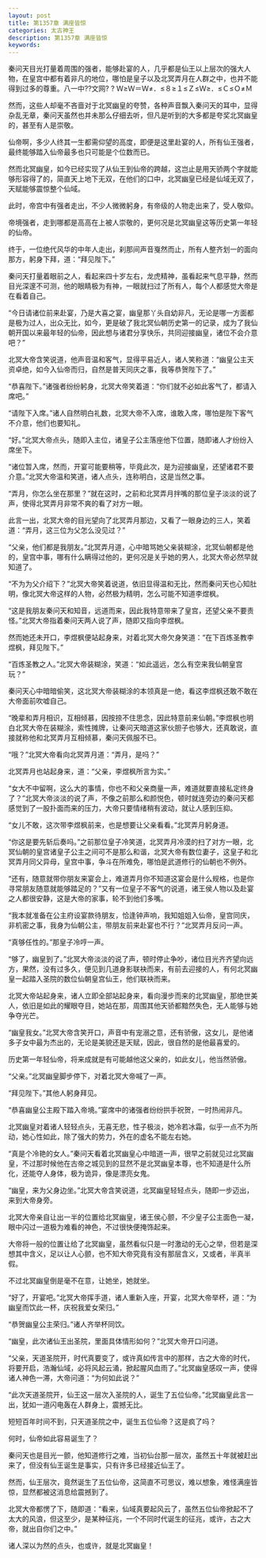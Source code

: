 ```yaml
---
layout: post
title: 第1357章 满座皆惊
categories: 太古神王
description: 第1357章 满座皆惊
keywords:
---
```


秦问天目光打量着周围的强者，能够赴宴的人，几乎都是仙王以上层次的强大人物，在皇宫中都有着非凡的地位，哪怕是皇子以及北冥弄月在人群之中，也并不能得到过多的尊重。八一中??文网? ? Ｗ≥Ｗ＝Ｗ≠．≤８≥１≤Ｚ≤Ｗ≥．≤Ｃ≤Ｏ≠Ｍ

然而，这些人却毫不吝啬对于北冥幽皇的夸赞，各种声音飘入秦问天的耳中，显得杂乱无章，秦问天虽然也并未那么仔细去听，但凡是听到的大多都是夸奖北冥幽皇的，甚至有人是崇敬。

仙帝啊，多少人终其一生都需仰望的高度，即便是这里赴宴的人，所有仙王强者，最终能够踏入仙帝最多也只可能是个位数而已。

然而北冥幽皇，如今已经实现了从仙王到仙帝的跨越，这岂止是用天骄两个字就能够形容得了的，简直天上地下无双，在他们的口中，北冥幽皇已经是仙域无双了，天赋能够震惊整个仙域。

此时，帝宫中有强者走出，不少人微微躬身，有帝级的人物走出来了，受人敬仰。

帝境强者，走到哪都是高高在上被人崇敬的，更何况是北冥幽皇这等历史第一年轻的仙帝。

终于，一位绝代风华的中年人走出，刹那间声音戛然而止，所有人整齐划一的面向那方，躬身下拜，道：“拜见陛下。”

秦问天打量着眼前之人，看起来四十岁左右，龙虎精神，虽看起来气息平静，然而目光深邃不可测，他的眼睛极为有神，一眼就扫过了所有人，每个人都感觉大帝是在看着自己。

“今日请诸位前来赴宴，乃是大喜之宴，幽皇那丫头自幼非凡，无论是哪一方面都是极为过人，出众无比，如今，更是破了我北冥仙朝历史第一的记录，成为了我仙朝开国以来最年轻的仙帝，因此想与诸君分享快乐，共同迎接幽皇，诸位不会介意吧？”

北冥大帝含笑说道，他声音温和客气，显得平易近人，诸人笑称道：“幽皇公主天资卓绝，如今入仙帝而归，自然是普天同庆之事，我等恭贺陛下了。”

“恭喜陛下。”诸强者纷纷躬身，北冥大帝笑着道：“你们就不必如此客气了，都请入席吧。”

“请陛下入席。”诸人自然明白礼数，北冥大帝不入席，谁敢入席，哪怕是陛下客气不介意，他们也要知礼。

“好。”北冥大帝点头，随即入主位，诸皇子公主落座他下位置，随即诸人才纷纷入席坐下。

“诸位暂入席，然而，开宴可能要稍等，毕竟此次，是为迎接幽皇，还望诸君不要介意。”北冥大帝温和笑道，诸人点头，连称明白，这是当然之事。

“弄月，你怎么坐在那里？”就在这时，之前和北冥弄月拌嘴的那位皇子淡淡的说了声，使得北冥弄月非常不爽的看了对方一眼。

此言一出，北冥大帝的目光望向了北冥弄月那边，又看了一眼身边的三人，笑着道：“弄月，这三位为父怎么没见过？”

“父亲，他们都是我朋友。”北冥弄月道，心中暗骂她父亲装糊涂，北冥仙朝都是他的，皇宫中事，哪有什么瞒得过他的，更何况是关乎她的男人，北冥大帝必然早就知道了。

“不为为父介绍下？”北冥大帝笑着说道，依旧显得温和无比，然而秦问天也心知肚明，像北冥大帝这样的人物，必然极为精明，怎么可能不知道李煜枫。

“这是我朋友秦问天和知音，远道而来，因此我特意带来了皇宫，还望父亲不要责怪。”北冥大帝指着秦问天两人说了声，随即又指向李煜枫。

然而她还未开口，李煜枫便站起身来，对着北冥大帝欠身笑道：“在下百炼圣教李煜枫，拜见陛下。”

“百炼圣教之人。”北冥大帝装糊涂，笑道：“如此遥远，怎么有空来我仙朝皇宫玩？”

秦问天心中暗暗偷笑，这北冥大帝装糊涂的本领真是一绝，看这李煜枫还敢不敢在大帝面前吹嘘自己。

“晚辈和弄月相识，互相倾慕，因按捺不住思念，因此特意前来仙朝。”李煜枫也明白北冥大帝在装糊涂，索性摊牌，让秦问天暗道这家伙胆子也够大，还真敢说，直接就称他和北冥弄月互相倾慕，秦问天佩服不已。

“哦？”北冥大帝看向北冥弄月道：“弄月，是吗？”

北冥弄月也站起身来，道：“父亲，李煜枫所言为实。”

“女大不中留啊，这么大的事情，你也不和父亲商量一声，难道就要直接私定终身了？”北冥大帝淡淡的说了声，不像之前那么和颜悦色，顿时就连旁边的秦问天都感觉到了一股扑面而来的压力，大帝只要情绪稍有波动，就让人感到压抑。

“女儿不敢，这次带李煜枫前来，也是想要让父亲看看。”北冥弄月躬身道。

“你这是要先斩后奏吗。”之前那位皇子冷笑道，北冥弄月冷漠的扫了对方一眼，北冥仙朝的皇宫诸皇子公主之间可不是那么和谐，北冥大帝有数位妻子，这皇子和北冥弄月同父异母，皇宫中事，争斗在所难免，哪怕是武道修行的仙朝也不例外。

“还有，随意就带你朋友来宴会上，难道弄月你不知道这宴会是什么规格，也是你寻常朋友随意就能够踏足的？”又有一位皇子不客气的说道，诸王侯人物以及赴宴之人都很安静，这是大帝的家事，轮不到他们多嘴。

“我本就准备在公主府设宴款待朋友，恰逢钟声响，我知姐姐入仙帝，皇宫同庆，非机密之事，我身为仙朝公主，带朋友前来赴宴也不行？”北冥弄月反问一声。

“真够任性的。”那皇子冷哼一声。

“够了，幽皇到了。”北冥大帝淡淡的说了声，顿时停止争吵，诸位目光齐齐望向远方，果然，没有过多久，便见到几道身影联袂而来，有前去迎接的人，有何北冥幽皇一起踏入圣院的数位仙朝皇宫仙王，他们联袂而来。

北冥大帝站起身来，诸人立即全部站起身来，看向漫步而来的北冥幽皇，那绝世美人，依旧是如此的耀眼夺目，她站在那，周围其他天骄都黯然失色，无人能够与她争夺光芒。

“幽皇我女。”北冥大帝含笑开口，声音中有宠溺之意，还有骄傲，这女儿，是他诸多子女中最为杰出的，无论是美貌还是天赋，因此，很自然的是他最喜爱的。

历史第一年轻仙帝，将来成就是有可能越他这父亲的，如此女儿，他当然骄傲。

“父亲。”北冥幽皇脚步停下，对着北冥大帝喊了一声。

“拜见陛下。”其他人躬身拜见。

“恭喜幽皇公主殿下踏入帝境。”宴席中的诸强者纷纷拱手祝贺，一时热闹非凡。

北冥幽皇对着诸人轻轻点头，无喜无悲，性子极淡，她冷若冰霜，似乎一点不为所动，她心性如此，除了强大的势力，外在的虚名不能左右她。

“真是个冷艳的女人。”秦问天看着北冥幽皇心中暗道一声，很早之前就见过北冥幽皇，不过那时候他在古帝之城见到的显然不是北冥幽皇本尊，也不知道是什么所化，还能夺人身体，极为诡异，像是漂亮女鬼。

“幽皇，来为父身边坐。”北冥大帝含笑说道，北冥幽皇轻轻点头，随即一步迈出，来到大帝身旁。

北冥大帝亲自让出一半的位置给北冥幽皇，诸王侯心颤，不少皇子公主面色一凝，眼中闪过一道极为难看的神色，不过很快便掩饰起来。

大帝将一般的位置让给了北冥幽皇，虽然看似只是一时激动的无心之举，但若是深想其中含义，足以让人心颤，也不知大帝究竟有没有那层含义，又或者，半真半假。

不过北冥幽皇倒是毫不在意，让她坐，她就坐。

“好了，开宴吧。”北冥大帝挥手道，诸人重新入座，开宴，北冥大帝举杯，道：“为幽皇而饮此一杯，庆祝我爱女荣归。”

“恭贺幽皇公主荣归。”诸人齐举杯同饮。

“幽皇，此次诸仙王出圣院，里面具体情形如何？”北冥大帝开口问道。

“父亲，天道圣院开，时代真要变了，或许真如传言中的那样，古之大帝的时代，将要开启，浩瀚仙域，必将风起云涌，掀起腥风血雨了。”北冥幽皇感叹一声，使得诸人神色一滞，大帝问道：“为何如此说？”

“此次天道圣院开，仙王这一层次入圣院的人，诞生了五位仙帝。”北冥幽皇此言一出，犹如一道闪电轰在人群身上，震撼无比。

短短百年时间不到，只天道圣院之中，诞生五位仙帝？这是疯了吗？

何时，仙帝如此容易诞生了？

秦问天也是目光一颤，他知道修行之难，当初仙台那一层次，虽然五十年就被赶出来了，但没有仙王诞生是事实，只有许多已经接近仙王了。

然而，仙王层次，竟然诞生了五位仙帝，这简直不可思议，难以想象，难怪满座皆惊，显然都被这消息给震撼到了。

北冥大帝都愣了下，随即道：“看来，仙域真要起风云了，虽然五位仙帝掀起不了太大的风浪，但这至少，是某种征兆，一个不同时代诞生的征兆，或许，古之大帝，就出自你们之中。”

诸人深以为然的点头，也或许，就是北冥幽皇！
